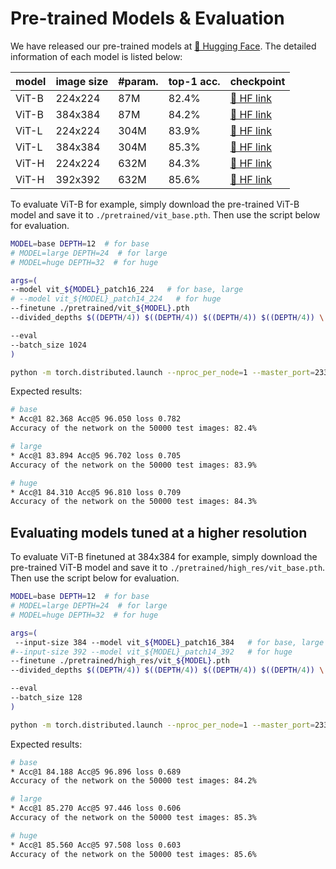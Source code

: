 # Pre-trained Models & Evaluation

We have released our pre-trained models at [🤗 Hugging Face](https://huggingface.co/nzl-thu/Model-Assembling/tree/main/pretrained). The detailed information of each model is listed below:


| model | image size | #param. | top-1 acc. | checkpoint                                                                                                  |
| ----- | ---------- | ------- | ---------- | ----------------------------------------------------------------------------------------------------------- |
| ViT-B | 224x224    | 87M     | 82.4%      | [🤗 HF   link](https://huggingface.co/nzl-thu/Model-Assembling/blob/main/pretrained/vit_base.pth)           |
| ViT-B | 384x384    | 87M     | 84.2%      | [🤗 HF   link](https://huggingface.co/nzl-thu/Model-Assembling/blob/main/pretrained/high_res/vit_base.pth)  |
| ViT-L | 224x224    | 304M    | 83.9%      | [🤗 HF   link](https://huggingface.co/nzl-thu/Model-Assembling/blob/main/pretrained/vit_large.pth)          |
| ViT-L | 384x384    | 304M    | 85.3%      | [🤗 HF   link](https://huggingface.co/nzl-thu/Model-Assembling/blob/main/pretrained/high_res/vit_large.pth) |
| ViT-H | 224x224    | 632M    | 84.3%      | [🤗 HF   link](https://huggingface.co/nzl-thu/Model-Assembling/blob/main/pretrained/vit_huge.pth)           |
| ViT-H | 392x392    | 632M    | 85.6%      | [🤗 HF   link](https://huggingface.co/nzl-thu/Model-Assembling/blob/main/pretrained/high_res/vit_huge.pth)  |

To evaluate ViT-B for example, simply download the pre-trained ViT-B model and save it to <code>./pretrained/vit_base.pth</code>. Then use the script below for evaluation.

```bash
MODEL=base DEPTH=12  # for base
# MODEL=large DEPTH=24  # for large
# MODEL=huge DEPTH=32  # for huge

args=(
--model vit_${MODEL}_patch16_224   # for base, large
# --model vit_${MODEL}_patch14_224   # for huge
--finetune ./pretrained/vit_${MODEL}.pth
--divided_depths $((DEPTH/4)) $((DEPTH/4)) $((DEPTH/4)) $((DEPTH/4)) \

--eval
--batch_size 1024
)

python -m torch.distributed.launch --nproc_per_node=1 --master_port=23346 --use_env main.py "${args[@]}"
```

Expected results:

```bash
# base
* Acc@1 82.368 Acc@5 96.050 loss 0.782
Accuracy of the network on the 50000 test images: 82.4%

# large
* Acc@1 83.894 Acc@5 96.702 loss 0.705
Accuracy of the network on the 50000 test images: 83.9%

# huge
* Acc@1 84.310 Acc@5 96.810 loss 0.709
Accuracy of the network on the 50000 test images: 84.3%
```

## Evaluating models tuned at a higher resolution

To evaluate ViT-B finetuned at 384x384 for example, simply download the pre-trained ViT-B model and save it to <code>./pretrained/high_res/vit_base.pth</code>. Then use the script below for evaluation.

```bash
MODEL=base DEPTH=12  # for base
# MODEL=large DEPTH=24  # for large
# MODEL=huge DEPTH=32  # for huge

args=(
 --input-size 384 --model vit_${MODEL}_patch16_384   # for base, large
#--input-size 392 --model vit_${MODEL}_patch14_392   # for huge
--finetune ./pretrained/high_res/vit_${MODEL}.pth
--divided_depths $((DEPTH/4)) $((DEPTH/4)) $((DEPTH/4)) $((DEPTH/4)) \

--eval
--batch_size 128
)

python -m torch.distributed.launch --nproc_per_node=1 --master_port=23346 --use_env main.py "${args[@]}"
```

Expected results:

```bash
# base
* Acc@1 84.188 Acc@5 96.896 loss 0.689
Accuracy of the network on the 50000 test images: 84.2%

# large
* Acc@1 85.270 Acc@5 97.446 loss 0.606
Accuracy of the network on the 50000 test images: 85.3%

# huge
* Acc@1 85.560 Acc@5 97.508 loss 0.603
Accuracy of the network on the 50000 test images: 85.6%
```
